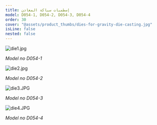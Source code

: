 ```yaml
---
title: إسطمبات سباكة المعادن
model: D054-1, D054-2, D054-3, D054-4
order: 30
cover: "@assets/product_thumbs/dies-for-gravity-die-casting.jpg"
isLine: false
nested: false
---
```


![die1.jpg](@assets/article_images/dies-for-gravity-die-casting/die1.jpg)

_Model no D054-1_

![die2.jpg](@assets/article_images/dies-for-gravity-die-casting/die2.jpg)

_Model no D054-2_

![die3.JPG](@assets/article_images/dies-for-gravity-die-casting/die3.JPG)

_Model no D054-3_

![die4.JPG](@assets/article_images/dies-for-gravity-die-casting/die4.JPG)

_Model no D054-4_
